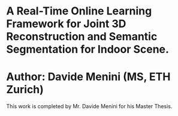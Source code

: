 # A Real-Time Online Learning Framework for Joint 3D Reconstruction and Semantic Segmentation for Indoor Scene.
# Author: Davide Menini (MS, ETH Zurich)

This work is completed by Mr. Davide Menini for his Master Thesis.


